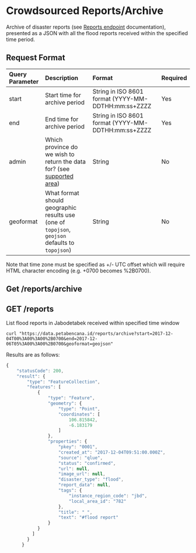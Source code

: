 # Crowdsourced Reports/Archive

Archive of disaster reports \(see [Reports endpoint](crowdsourced-reports.md) documentation\), presented as a JSON with all the flood reports received within the specified time period.

## Request Format

| Query Parameter | Description | Format | Required |
| :--- | :--- | :--- | :--- |
| start | Start time for archive period | String in ISO 8601 format \(YYYY-MM-DDTHH:mm:ss+ZZZZ | Yes |
| end | End time for archive period | String in ISO 8601 format \(YYYY-MM-DDTHH:mm:ss+ZZZZ | Yes |
| admin | Which province do we wish to return the data for? \(see [supported area](https://docs.petabencana.id/v/master/general/supported-area)\) | String | No |
| geoformat | What format should geographic results use \(one of `topojson`, `geojson` defaults to `topojson`\) | String | No |

Note that time zone must be specified as +/- UTC offset which will require HTML character encoding \(e.g. +0700 becomes %2B0700\).

## Get /reports/archive

## GET /reports

List flood reports in Jabodetabek received within specified time window

```text
curl "https://data.petabencana.id/reports/archive?start=2017-12-04T00%3A00%3A00%2B0700&end=2017-12-06T05%3A00%3A00%2B0700&geoformat=geojson"
```

Results are as follows:

```javascript
{
    "statusCode": 200,
    "result": {
        "type": "FeatureCollection",
        "features": [
            {
                "type": "Feature",
                "geometry": {
                    "type": "Point",
                    "coordinates": [
                        106.815842,
                        -6.183179
                    ]
                },
                "properties": {
                    "pkey": "0001",
                    "created_at": "2017-12-04T09:51:00.000Z",
                    "source": "qlue",
                    "status": "confirmed",
                    "url": null,
                    "image_url": null,
                    "disaster_type": "flood",
                    "report_data": null,
                    "tags": {
                        "instance_region_code": "jbd",
                        "local_area_id": "782"
                    },
                    "title": " ",
                    "text": "#flood report"
                }
            }
          ]
        }
      }
```

